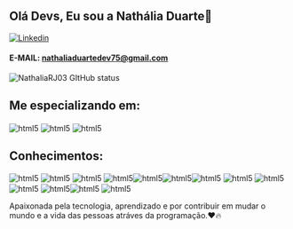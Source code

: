 
## Olá Devs, Eu sou a Nathália Duarte👋

 [![Linkedin](https://img.shields.io/badge/LinkedIn-0077B5?style=for-the-badge&logo=linkedin&logoColor=white)](https://www.linkedin.com/in/nath%C3%A1lia-duarte-a31774235?utm_source=share&utm_campaign=share_via&utm_content=profile&utm_medium=ios_app) 
#### E-MAIL: nathaliaduartedev75@gmail.com

 ![NathaliaRJ03 GItHub status](https://github-readme-stats.vercel.app/api?username=NathaliaRJ03&show_icons=true&theme=radical)
 
 ## Me especializando em:
 <img align= "center" alt="html5" src= "https://img.shields.io/badge/Java-2a1a36?style=for-the-badge&logo=openjdk&logoColor=FF00F6&color:white" /> <img align= "center" alt="html5" src= "https://img.shields.io/badge/Spring-2a1a36?style=for-the-badge&logo=spring&logoColor=white" /> <img align= "center" alt="html5" src= "https://img.shields.io/badge/MongoDB-2a1a36?style=for-the-badge&logo=mongodb&logoColor=white"/>

 ## Conhecimentos: 
 <img align= "center" alt="html5" src= "https://img.shields.io/badge/GIT-2a1a36?style=for-the-badge&logo=git&logoColor=white" /> <img align= "center" alt="html5" src= "https://img.shields.io/badge/GitHub-2a1a36?style=for-the-badge&logo=github&logoColor=white" /> <img align= "center" alt="html5" src= "https://img.shields.io/badge/Python-2a1a36?style=for-the-badge&logo=python&logoColor=white" /> <img align= "center" alt="html5" src="https://img.shields.io/badge/HTML5-2a1a36?style=for-the-badge&logo=html5&logoColor=white" /><img align= "center" alt="html5" src= "https://img.shields.io/badge/CSS3-2a1a36?style=for-the-badge&logo=css3&logoColor=white" /><img align= "center" alt="html5" src= "https://img.shields.io/badge/Java-2a1a36?style=for-the-badge&logo=openjdk&logoColor=white" /><img align= "center" alt="html5" src= "https://img.shields.io/badge/C-2a1a36?style=for-the-badge&logo=c&logoColor=white" /> <img align= "center" alt="html5" src= "https://img.shields.io/badge/C%2B%2B-2a1a36?style=for-the-badge&logo=c%2B%2B&logoColor=white" /> <img align= "center" alt="html5" src= "https://img.shields.io/badge/React_Native-2a1a36?style=for-the-badge&logo=react&logoColor=white" /><img align= "center" alt="html5" src= "https://img.shields.io/badge/Bootstrap-563D7C?style=for-the-badge&logo=bootstrap&logoColor=white" />
 <img align= "center" alt="html5" src= "https://img.shields.io/badge/JavaScript-2a1a36?style=for-the-badge&logo=javascript&logoColor=white" /><img align= "center" alt="html5" src="https://img.shields.io/badge/MySQL-2a1a36?style=for-the-badge&logo=mysql&logoColor=white" />
 <img align= "center" alt="html5" src= "https://img.shields.io/badge/PostgreSQL-2a1a36?style=for-the-badge&logo=postgresql&logoColor=white"/> 
 
Apaixonada pela tecnologia, aprendizado e por contribuir em mudar o mundo e a vida das pessoas atráves da programação.❤️🔥
